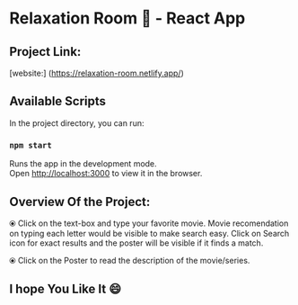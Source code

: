 # Relaxation Room 🎥 -  React App

## Project Link: 
[website:] (https://relaxation-room.netlify.app/)

## Available Scripts

In the project directory, you can run:

### `npm start`
Runs the app in the development mode.\
Open [http://localhost:3000](http://localhost:3000) to view it in the browser.


## Overview Of the Project:
⦿ Click on the text-box and type your favorite movie. Movie recomendation on typing each letter would be visible to make search easy. Click on Search icon for exact results and the poster will be visible if it finds a match.

⦿ Click on the Poster to read the description of the movie/series. 


## I hope You Like It 😄
